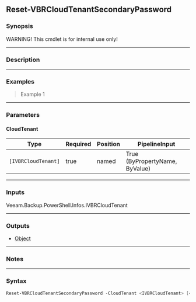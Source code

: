 Reset-VBRCloudTenantSecondaryPassword
-------------------------------------

### Synopsis
WARNING! This cmdlet is for internal use only!

---

### Description

---

### Examples
> Example 1

---

### Parameters
#### **CloudTenant**

|Type               |Required|Position|PipelineInput                 |
|-------------------|--------|--------|------------------------------|
|`[IVBRCloudTenant]`|true    |named   |True (ByPropertyName, ByValue)|

---

### Inputs
Veeam.Backup.PowerShell.Infos.IVBRCloudTenant

---

### Outputs
* [Object](https://learn.microsoft.com/en-us/dotnet/api/System.Object)

---

### Notes

---

### Syntax
```PowerShell
Reset-VBRCloudTenantSecondaryPassword -CloudTenant <IVBRCloudTenant> [<CommonParameters>]
```
